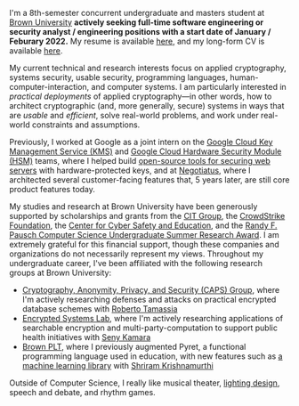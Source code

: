 I'm a 8th-semester concurrent undergraduate and masters student at [Brown University](https://www.brown.edu/) **actively seeking full-time software engineering or security analyst / engineering positions with a start date of January / Feburary 2022.** My resume is available [here](resume), and my long-form CV is available [here](cv).

My current technical and research interests focus on applied cryptography, systems security, usable security, programming languages, human-computer-interaction, and computer systems. I am particularly interested in _practical deployments_ of applied cryptography&mdash;in other words, how to architect cryptographic (and, more generally, secure) systems in ways that are _usable_ and _efficient_, solve real-world problems, and work under real-world constraints and assumptions.

Previously, I worked at Google as a joint intern on the [Google Cloud Key Management Service (KMS)](https://cloud.google.com/security-key-management) and [Google Cloud Hardware Security Module (HSM)](https://cloud.google.com/kms/docs/hsm) teams, where I helped build [open-source tools for securing web servers](https://github.com/googleinterns/cloud-kms-oss-tools) with hardware-protected keys, and at [Negotiatus](https://www.negotiatus.com/), where I architected several customer-facing features that, 5 years later, are still core product features today.

My studies and research at Brown University have been generously supported by scholarships and grants from the [CIT Group](https://learnmore.scholarsapply.org/cit/#:~:text=CIT%20Group%20has%20established%20a,or%20institution%20of%20advanced%20education.), the [CrowdStrike Foundation](https://www.crowdstrike.org/scholarships.html), the [Center for Cyber Safety and Education](https://iamcybersafe.org/s/undergraduate-scholarships), and the [Randy F. Pausch Computer Science Undergraduate Summer Research Award](https://cs.brown.edu/news/2021/03/24/ross-briden-and-zachary-espiritu-win-randy-f-pausch-computer-science-undergraduate-summer-research-award/). I am extremely grateful for this financial support, though these companies and organizations do not necessarily represent my views. Throughout my undergraduate career, I've been affiliated with the following research groups at Brown University:

- [Cryptography, Anonymity, Privacy, and Security (CAPS) Group](http://caps.cs.brown.edu/), where I'm actively researching defenses and attacks on practical encrypted database schemes with [Roberto Tamassia](https://www.tamassia.net/)
- [Encrypted Systems Lab](http://esl.cs.brown.edu/), where I'm actively researching applications of searchable encryption and multi-party-computation to support public health initiatives with [Seny Kamara](http://cs.brown.edu/~seny/)
- [Brown PLT](https://cs.brown.edu/research/plt/), where I previously augmented Pyret, a functional programming language used in education, with new features such as [a machine learning library](https://cs0190.github.io/tensorflow.html) with [Shriram Krishnamurthi](http://cs.brown.edu/~sk/)

Outside of Computer Science, I really like musical theater, [lighting design](design/lighting-design/), speech and debate, and rhythm games.
